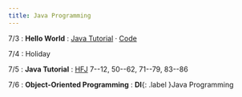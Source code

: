 ```yaml
---
title: Java Programming
---
```


7/3
: **Hello World**
  : [Java Tutorial](https://cse12x.github.io/java-tutorial/) · [Code](https://gist.github.com/kevinlin1/84ab2025f9508b0888fc4ad611a30b3c)

7/4
: Holiday

7/5
: **Java Tutorial**
  : [HFJ][] 7--12, 50--62, 71--79, 83--86

7/6
: **Object-Oriented Programming**
: **DI**{: .label }Java Programming

[HFJ]: https://www.rcsdk12.org/cms/lib/NY01001156/Centricity/Domain/4951/Head_First_Java_Second_Edition.pdf
